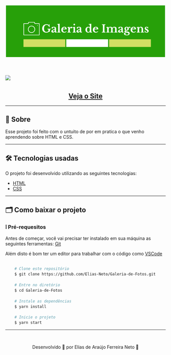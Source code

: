 <h1 align="center">
    <img src="./github/galeria-de-imagens-logo.png">
</h1>

<h1>
    <img src="./github/galeria-de-imagens-gif.gif">
</h1>


<h2 align="center">
    <a href="https://elias-neto.github.io/Galeria-de-Imagens/"> Veja o Site</a>
</h2>  
<div>

---

## 📗 Sobre

Esse projeto foi feito com o untuito de por em pratica o que venho aprendendo sobre HTML e CSS. 


---

## 🛠 Tecnologias usadas

O projeto foi desenvolvido utilizando as seguintes tecnologias:

- [HTML](https://www.w3schools.com/html/)
- [CSS](https://www.w3schools.com/css/default.asp)

---

## 🗂 Como baixar o projeto



 **<h3>❕ Pré-requesitos</h3>**
Antes de começar, você vai precisar ter instalado em sua máquina as seguintes ferramentas:
[Git](https://git-scm.com)

Além disto é bom ter um editor para trabalhar com o código como [VSCode](https://code.visualstudio.com/)


````bash
    
    # Clone este repositório
    $ git clone https://github.com/Elias-Neto/Galeria-de-Fotos.git

    # Entre no diretório
    $ cd Galeria-de-Fotos

    # Instale as dependências
    $ yarn install

    # Inicie o projeto
    $ yarn start 

`````
---
<br>

<p align="center"> Desenvolvido 💚 por Elias de Araújo Ferreira Neto 👋 <p>
